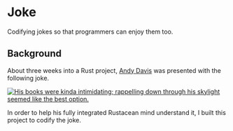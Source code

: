 # Joke

Codifying jokes so that programmers can enjoy them too.

## Background

About three weeks into a Rust project, [Andy Davis][gh andy] was presented with the following joke.

[![][xkcd joke]][xkcd url]

In order to help his fully integrated Rustacean mind understand it,
I built this project to codify the joke.

[gh andy]: https://github.com/majikandy 'GitHub user Andy Davis'
[xkcd url]: https://xkcd.com/163/ 'xkcd: Donald Knuth'
[xkcd joke]: https://imgs.xkcd.com/comics/donald_knuth.png 'His books were kinda intimidating; rappelling down through his skylight seemed like the best option.'
